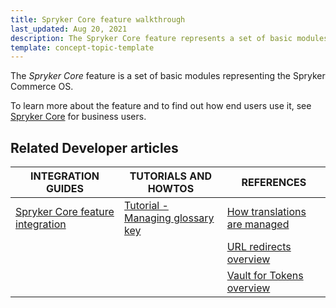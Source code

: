```yaml
---
title: Spryker Core feature walkthrough
last_updated: Aug 20, 2021
description: The Spryker Core feature represents a set of basic modules representing the Spryker Commerce OS.
template: concept-topic-template
---
```


The _Spryker Core_ feature is a set of basic modules representing the Spryker Commerce OS.


To learn more about the feature and to find out how end users use it, see [Spryker Core](/docs/scos/user/features//spryker-core-feature-overview/spryker-core-feature-overview.html) for business users.


## Related Developer articles

|INTEGRATION GUIDES | TUTORIALS AND HOWTOS | REFERENCES|
|---------|---------|---------|
| [Spryker Core feature integration](/docs/scos/dev/feature-integration-guides/spryker-core-feature-integration.html)  | [Tutorial - Managing glossary key](/docs/scos/dev/tutorials-and-howtos/advanced-tutorials/tutorial-managing-glossary-keys.html)  | [How translations are managed](/docs/scos/dev/feature-walkthroughs/spryker-core-feature-walkthrough/how-translations-are-managed.html) |
|   |   | [URL redirects overview](/docs/scos/dev/feature-walkthroughs/spryker-core-feature-walkthrough/url-redirects-overview.html)  |
|   |   | [Vault for Tokens overview](/docs/scos/user/features/spryker-core-feature-overview/vault-for-tokens-overview.html)  |
